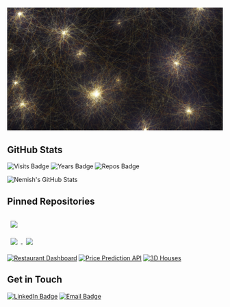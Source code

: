 ![Nemish's GitHub Banner](./assets/neurons.jpg)


## GitHub Stats

![Visits Badge](https://badges.pufler.dev/visits/nemishmehta/nemishmehta)
![Years Badge](https://badges.pufler.dev/years/nemishmehta)
![Repos Badge](https://badges.pufler.dev/repos/nemishmehta)

![Nemish's GitHub Stats](https://github-readme-stats.vercel.app/api?username=nemishmehta&show_icons=true&theme=radical&count_private=true)



## Pinned Repositories

<a href="https://github.com/nemishmehta/restaurant_dashboard">
  <img align="center" style="margin:1rem 0.5rem" src="https://github-readme-stats.vercel.app/api/pin/?username=nemishmehta&repo=restaurant_dashboard&show_owner=true&title_color=ffffff&text_color=c9cacc&icon_color=4AB197&bg_color=1A2B34" />
</a>

<br>

<a href="https://github.com/nemishmehta/price_prediction_api">
  <img align="center" style="margin:0.5rem" src="https://github-readme-stats.vercel.app/api/pin/?username=nemishmehta&repo=price_prediction_api&show_owner=true&title_color=ffffff&text_color=c9cacc&icon_color=4AB197&bg_color=1A2B34" />
</a>

<a href="https://github.com/nemishmehta/3d-houses">
  <img align="center" style="margin:0.5rem" src="https://github-readme-stats.vercel.app/api/pin/?username=nemishmehta&repo=3d-houses&show_owner=true&title_color=ffffff&text_color=c9cacc&icon_color=4AB197&bg_color=1A2B34" />
</a>



[![Restaurant Dashboard](https://github-readme-stats.vercel.app/api/pin/?username=nemishmehta&repo=restaurant_dashboard&show_owner=true)](https://github.com/nemishmehta/restaurant_dashboard)
[![Price Prediction API](https://github-readme-stats.vercel.app/api/pin/?username=nemishmehta&repo=price_prediction_api&show_owner=true)](https://github.com/nemishmehta/price_prediction_api)
[![3D Houses](https://github-readme-stats.vercel.app/api/pin/?username=nemishmehta&repo=3d-houses&show_owner=true)](https://github.com/nemishmehta/3d-houses)



## Get in Touch

[![LinkedIn Badge](https://img.shields.io/badge/LinkedIn-0077B5?style=for-the-badge&logo=linkedin&logoColor=white)](https://www.linkedin.com/in/nemishsmehta/)
[![Email Badge](https://img.shields.io/badge/Gmail-D14836?style=for-the-badge&logo=gmail&logoColor=white)](mailto:23.nemishmehta@gmail.com)